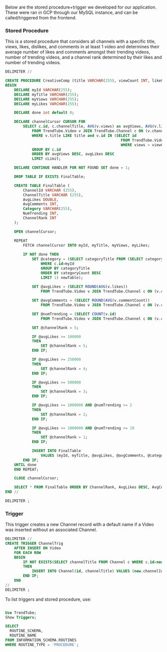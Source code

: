 Below are the stored procedure+trigger we developed for our application. These were ran in GCP through our MySQL instance, and can be called/triggered from the frontend.

### Stored Procedure

This is a stored procedure that considers all channels with a specific title, views, likes, dislikes, and comments in at least 1 video and determines their average number of likes and comments amongst their trending videos, number of trending videos, and a channel rank determined by their likes and number of trending videos.

```sql
DELIMITER //

CREATE PROCEDURE CreativeComp (title VARCHAR(255), viewCount INT, likeCount INT, dislikeCount INT, comments INT, cLimit INT)
BEGIN
    DECLARE myId VARCHAR(255);
    DECLARE myTitle VARCHAR(255);
    DECLARE myViews VARCHAR(255);
    DECLARE myLikes VARCHAR(255);

    DECLARE done int default 0;

    DECLARE channelCursor CURSOR FOR
        SELECT c.id, c.channelTitle, AVG(v.views) as avgViews, AVG(v.likes) as avgLikes
            FROM TrendTube.Video v JOIN TrendTube.Channel c ON (v.channelId=c.id)
            WHERE v.title LIKE title and v.id IN (SELECT id
                                                    FROM TrendTube.Video
                                                    WHERE views > viewCount and likes > likeCount AND dislikes < dislikeCount AND commentCount > comments)
            GROUP BY c.id
            ORDER BY avgViews DESC, avgLikes DESC
            LIMIT cLimit;

    DECLARE CONTINUE HANDLER FOR NOT FOUND SET done = 1;

    DROP TABLE IF EXISTS FinalTable;

    CREATE TABLE FinalTable (
        ChannelId VARCHAR (255),
        ChannelTitle VARCHAR (255),
        AvgLikes DOUBLE,
        AvgComments INT,
        Category VARCHAR(255),
        NumTrending INT,
        ChannelRank INT
    );

    OPEN channelCursor;

    REPEAT
        FETCH channelCursor INTO myId, myTitle, myViews, myLikes;
        
        IF NOT done THEN
			SET @category = (SELECT categoryTitle FROM (SELECT categoryTitle, COUNT(categoryTitle) as categoryCount FROM TrendTube.Video v JOIN TrendTube.Channel c ON (v.channelId=c.id) JOIN TrendTube.Category c2 ON (categoryId=c2.id)
				WHERE c.id=myId
				GROUP BY categoryTitle
				ORDER BY categoryCount DESC
				LIMIT 1) newTable);
			
			SET @avgLikes = (SELECT ROUND(AVG(v.likes))
				FROM TrendTube.Video v JOIN TrendTube.Channel c ON (v.channelId=c.id) WHERE c.id=myId);

			SET @avgComments = (SELECT ROUND(AVG(v.commentCount))
				FROM TrendTube.Video v JOIN TrendTube.Channel c ON (v.channelId=c.id) WHERE c.id=myId);

			SET @numTrending = (SELECT COUNT(v.id)
				FROM TrendTube.Video v JOIN TrendTube.Channel c ON (v.channelId=c.id) WHERE c.id=myId);

			SET @channelRank = 5;

			IF @avgLikes >= 100000
			THEN
				SET @channelRank = 5;
			END IF;

			IF @avgLikes >= 250000
			THEN
				SET @channelRank = 4;
			END IF;

			IF @avgLikes >= 500000
			THEN
				SET @channelRank = 3;
			END IF;

			IF @avgLikes >= 1000000 AND @numTrending >= 2
			THEN
				SET @channelRank = 2;
			END IF;

			IF @avgLikes >= 1000000 AND @numTrending >= 10
			THEN
				SET @channelRank = 1;
			END IF;

			INSERT INTO FinalTable
				VALUES (myId, myTitle, @avgLikes, @avgComments, @category, @numTrending, @channelRank);
		END IF;
    UNTIL done
    END REPEAT;

    CLOSE channelCursor;

    SELECT * FROM FinalTable ORDER BY ChannelRank, AvgLikes DESC, AvgComments DESC;
END //

DELIMITER ;
```

### Trigger

This trigger creates a new Channel record with a default name if a Video was inserted without an associated Channel.

```sql
DELIMITER //
CREATE TRIGGER ChannelTrig
    AFTER INSERT ON Video
    FOR EACH ROW
    BEGIN
        IF NOT EXISTS(SELECT channelTitle FROM Channel c WHERE c.id=new.channelId)
        THEN
            INSERT INTO Channel(id, channelTitle) VALUES (new.channelId, CONCAT("Default YouTube Channel - ", new.title));
        END IF;
    END
//
DELIMITER ;
```

To list triggers and stored procedure, use:

```sql

Use TrendTube;
Show Triggers;

SELECT 
  ROUTINE_SCHEMA,
  ROUTINE_NAME
FROM INFORMATION_SCHEMA.ROUTINES
WHERE ROUTINE_TYPE = 'PROCEDURE';
```